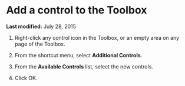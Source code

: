 
# Add a control to the Toolbox

 **Last modified:** July 28, 2015



1. Right-click any control icon in the Toolbox, or an empty area on any page of the Toolbox.
    
2. From the shortcut menu, select  **Additional Controls**.
    
3. From the  **Available Controls** list, select the new controls.
    
4. Click OK.
    

